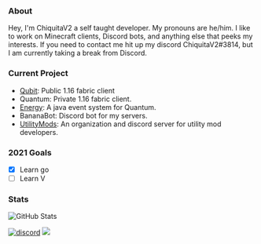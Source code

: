 ### About
Hey, I'm ChiquitaV2 a self taught developer. My pronouns are he/him. I like to work on Minecraft clients, Discord bots, and anything else that peeks my interests. If you need to contact me hit up my discord ChiquitaV2#3814, but I am currently taking a break from Discord.

### Current Project
* [Qubit](https://github.com/QuantumClient/Qubit): Public 1.16 fabric client
* Quantum: Private 1.16 fabric client.
* [Energy](https://github.com/QuantumClient/Energy): A java event system for Quantum.
* BananaBot: Discord bot for my servers.
* [UtilityMods](https://github.com/UtilityMods): An organization and discord server for utility mod developers.

### 2021 Goals
* [x] Learn go
* [ ] Learn V

### Stats
![GitHub Stats](https://github-readme-stats.vercel.app/api?username=chiquitav2&count_private=true&show_icons=true&hide=issues&theme=material-palenight)

[![discord](https://img.shields.io/badge/Discord-h8EQyuYTK7-9080c2)](https://discord.gg/h8EQyuYTK7)
![](https://komarev.com/ghpvc/?username=chiquitav2&color=9080c2)
